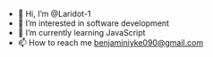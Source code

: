 - 👋 Hi, I’m @Laridot-1
- 👀 I’m interested in software development 
- 🌱 I’m currently learning JavaScript
- 📫 How to reach me benjaminiyke090@gmail.com

<!---
Laridot-1/Laridot-1 is a ✨ special ✨ repository because its `README.md` (this file) appears on your GitHub profile.
You can click the Preview link to take a look at your changes.
--->

